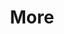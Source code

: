 ---
title: More
date: 
draft: false

# descripcion
description : Pulsera de plata 925 y microcubic

materials: Plata 925

color: Plateado

dimensions: 19cm largo

code: 03-21-0526

type: "Pulseras"

categories: []

price: $9.070,00

price_eftvo: $7.710,00

# Images
# first image will be shown in the product page
images:
  # - image: "images/path_to_image"
  # La ubicacion de las imagenes es imagenes/Pulseras/Pulseras.Microcubic/03-21-0526-more
  - image: "./images/pulseras/microcubic/03-21-0526.JPG"
---